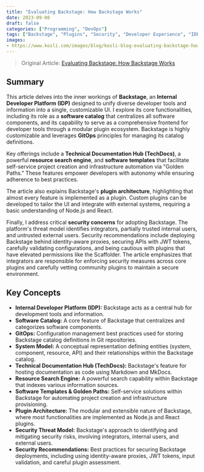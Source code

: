 ```yaml
---
title: "Evaluating Backstage: How Backstage Works"
date: 2023-09-08
draft: false
categories: ["Programming", "DevOps"]
tags: ["Backstage", "Plugins", "Security", "Developer Experience", "IDP"]
images:
- https://www.kosli.com/images/blog/kosli-blog-evaluating-backstage-how-backstage-works-social.jpg
---
```


> Original Article: [Evaluating Backstage: How Backstage Works](https://www.kosli.com/blog/evaluating-backstage-how-backstage-works/)

## Summary

This article delves into the inner workings of **Backstage**, an **Internal Developer Platform (IDP)** designed to unify diverse developer tools and information into a single, customizable UI. I explore its core functionalities, including its role as a **software catalog** that centralizes all software components, and its capability to serve as a comprehensive frontend for developer tools through a modular plugin ecosystem. Backstage is highly customizable and leverages **GitOps** principles for managing its catalog definitions.

Key offerings include a **Technical Documentation Hub (TechDocs)**, a powerful **resource search engine**, and **software templates** that facilitate self-service project creation and infrastructure automation via "Golden Paths." These features empower developers with autonomy while ensuring adherence to best practices.

The article also explains Backstage's **plugin architecture**, highlighting that almost every feature is implemented as a plugin. Custom plugins can be developed to tailor the UI and integrate with external systems, requiring a basic understanding of Node.js and React.

Finally, I address critical **security concerns** for adopting Backstage. The platform's threat model identifies integrators, partially trusted internal users, and untrusted external users. Security recommendations include deploying Backstage behind identity-aware proxies, securing APIs with JWT tokens, carefully validating configurations, and being cautious with plugins that have elevated permissions like the Scaffolder. The article emphasizes that integrators are responsible for enforcing security measures across core plugins and carefully vetting community plugins to maintain a secure environment.

## Key Concepts

*   **Internal Developer Platform (IDP):** Backstage acts as a central hub for development tools and information.
*   **Software Catalog:** A core feature of Backstage that centralizes and categorizes software components.
*   **GitOps:** Configuration management best practices used for storing Backstage catalog definitions in Git repositories.
*   **System Model:** A conceptual representation defining entities (system, component, resource, API) and their relationships within the Backstage catalog.
*   **Technical Documentation Hub (TechDocs):** Backstage's feature for hosting documentation as code using Markdown and MkDocs.
*   **Resource Search Engine:** A powerful search capability within Backstage that indexes various information sources.
*   **Software Templates & Golden Paths:** Self-service solutions within Backstage for automating project creation and infrastructure provisioning.
*   **Plugin Architecture:** The modular and extensible nature of Backstage, where most functionalities are implemented as Node.js and React plugins.
*   **Security Threat Model:** Backstage's approach to identifying and mitigating security risks, involving integrators, internal users, and external users.
*   **Security Recommendations:** Best practices for securing Backstage deployments, including using identity-aware proxies, JWT tokens, input validation, and careful plugin assessment.